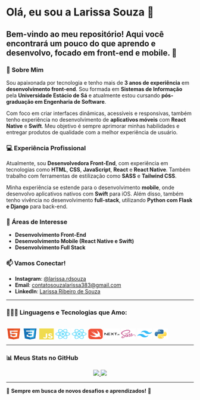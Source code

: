 # Olá, eu sou a Larissa Souza 👋

## Bem-vindo ao meu repositório! Aqui você encontrará um pouco do que aprendo e desenvolvo, focado em **front-end** e **mobile**. 🚀

### 🌟 **Sobre Mim**

Sou apaixonada por tecnologia e tenho mais de **3 anos de experiência** em **desenvolvimento front-end**. Sou formada em **Sistemas de Informação** pela **Universidade Estácio de Sá** e atualmente estou cursando **pós-graduação em Engenharia de Software**.

Com foco em criar interfaces dinâmicas, acessíveis e responsivas, também tenho experiência no desenvolvimento de **aplicativos móveis** com **React Native** e **Swift**. Meu objetivo é sempre aprimorar minhas habilidades e entregar produtos de qualidade com a melhor experiência de usuário.

### 💻 **Experiência Profissional**

Atualmente, sou **Desenvolvedora Front-End**, com experiência em tecnologias como **HTML**, **CSS**, **JavaScript**, **React** e **React Native**. Também trabalho com ferramentas de estilização como **SASS** e **Tailwind CSS**. 

Minha experiência se estende para o desenvolvimento **mobile**, onde desenvolvo aplicativos nativos com **Swift** para iOS. Além disso, também tenho vivência no desenvolvimento **full-stack**, utilizando **Python com Flask e Django** para back-end.

### 🔭 **Áreas de Interesse**

- **Desenvolvimento Front-End**
- **Desenvolvimento Mobile (React Native e Swift)**
- **Desenvolvimento Full Stack**
  
### 📫 **Vamos Conectar!**

- **Instagram**: [@larissa.rdsouza](https://instagram.com/larissa.rdsouza)
- **Email**: [contatosouzalarissa383@gmail.com](mailto:contatosouzalarissa383@gmail.com)
- **LinkedIn**: [Larissa Ribeiro de Souza](https://www.linkedin.com/in/larissa-ribeiro-de-souza-182019a6/)

---

### 👩🏾‍💻 **Linguagens e Tecnologias que Amo**:

<div style="display: inline_block"><br>
  <img align="center" alt="HTML" height="30" width="40" src="https://raw.githubusercontent.com/devicons/devicon/master/icons/html5/html5-original.svg">
  <img align="center" alt="CSS" height="30" width="40" src="https://raw.githubusercontent.com/devicons/devicon/master/icons/css3/css3-original.svg">
  <img align="center" alt="JavaScript" height="30" width="40" src="https://raw.githubusercontent.com/devicons/devicon/master/icons/javascript/javascript-plain.svg">
  <img align="center" alt="React" height="30" width="40" src="https://raw.githubusercontent.com/devicons/devicon/master/icons/react/react-original.svg">
  <img align="center" alt="React Native" height="30" width="40" src="https://raw.githubusercontent.com/devicons/devicon/master/icons/react/react-original.svg">
  <img align="center" alt="Swift" height="30" width="40" src="https://raw.githubusercontent.com/devicons/devicon/master/icons/swift/swift-original.svg">
  <img align="center" alt="Next.js" height="30" width="40" src="https://raw.githubusercontent.com/devicons/devicon/master/icons/nextjs/nextjs-original-wordmark.svg">
  <img align="center" alt="SASS" height="30" width="40" src="https://raw.githubusercontent.com/devicons/devicon/master/icons/sass/sass-original.svg">
  <img align="center" alt="Tailwind" height="30" width="40" src="https://raw.githubusercontent.com/devicons/devicon/master/icons/tailwindcss/tailwindcss-plain.svg">
  <img align="center" alt="Python" height="30" width="40" src="https://raw.githubusercontent.com/devicons/devicon/master/icons/python/python-original.svg">
</div>

---

### 📊 **Meus Stats no GitHub**

<div align="center">
  <a href="https://github.com/souzalarissa383">
    <img height="180em" src="https://github-readme-stats.vercel.app/api?username=souzalarissa383&show_icons=true&theme=dark&include_all_commits=true&count_private=true"/>
    <img height="180em" src="https://github-readme-stats.vercel.app/api/top-langs/?username=souzalarissa383&layout=compact&langs_count=7&theme=dark"/>
  </a>
</div>

---

🎯 **Sempre em busca de novos desafios e aprendizados!** 🚀
